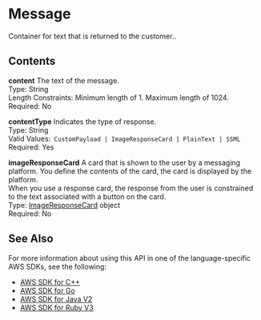 # Message<a name="API_runtime_Message"></a>

Container for text that is returned to the customer\.\.

## Contents<a name="API_runtime_Message_Contents"></a>

 **content**   <a name="lexv2-Type-runtime_Message-content"></a>
The text of the message\.  
Type: String  
Length Constraints: Minimum length of 1\. Maximum length of 1024\.  
Required: No

 **contentType**   <a name="lexv2-Type-runtime_Message-contentType"></a>
Indicates the type of response\.  
Type: String  
Valid Values:` CustomPayload | ImageResponseCard | PlainText | SSML`   
Required: Yes

 **imageResponseCard**   <a name="lexv2-Type-runtime_Message-imageResponseCard"></a>
A card that is shown to the user by a messaging platform\. You define the contents of the card, the card is displayed by the platform\.   
When you use a response card, the response from the user is constrained to the text associated with a button on the card\.  
Type: [ImageResponseCard](API_runtime_ImageResponseCard.md) object  
Required: No

## See Also<a name="API_runtime_Message_SeeAlso"></a>

For more information about using this API in one of the language\-specific AWS SDKs, see the following:
+  [ AWS SDK for C\+\+](https://docs.aws.amazon.com/goto/SdkForCpp/runtime.lex.v2-2020-08-07/Message) 
+  [ AWS SDK for Go](https://docs.aws.amazon.com/goto/SdkForGoV1/runtime.lex.v2-2020-08-07/Message) 
+  [ AWS SDK for Java V2](https://docs.aws.amazon.com/goto/SdkForJavaV2/runtime.lex.v2-2020-08-07/Message) 
+  [ AWS SDK for Ruby V3](https://docs.aws.amazon.com/goto/SdkForRubyV3/runtime.lex.v2-2020-08-07/Message) 